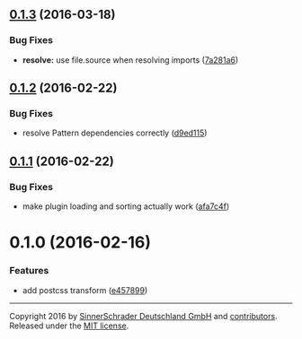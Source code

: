 <a name="0.1.3"></a>
## [0.1.3](https://github.com/sinnerschrader/patternplate-transform-postcss/compare/v0.1.2...v0.1.3) (2016-03-18)


### Bug Fixes

* **resolve:** use file.source when resolving imports ([7a281a6](https://github.com/sinnerschrader/patternplate-transform-postcss/commit/7a281a6))



<a name="0.1.2"></a>
## [0.1.2](https://github.com/sinnerschrader/patternplate-transform-postcss/compare/v0.1.1...v0.1.2) (2016-02-22)


### Bug Fixes

* resolve Pattern dependencies correctly ([d9ed115](https://github.com/sinnerschrader/patternplate-transform-postcss/commit/d9ed115))



<a name="0.1.1"></a>
## [0.1.1](https://github.com/sinnerschrader/patternplate-transform-postcss/compare/v0.1.0...v0.1.1) (2016-02-22)


### Bug Fixes

* make plugin loading and sorting actually work ([afa7c4f](https://github.com/sinnerschrader/patternplate-transform-postcss/commit/afa7c4f))



<a name="0.1.0"></a>
# 0.1.0 (2016-02-16)


### Features

* add postcss transform ([e457899](https://github.com/sinnerschrader/patternplate-transform-postcss/commit/e457899))





---
Copyright 2016 by [SinnerSchrader Deutschland GmbH](https://github.com/sinnerschrader) and [contributors](./graphs/contributors). Released under the [MIT license]('./license.md').
